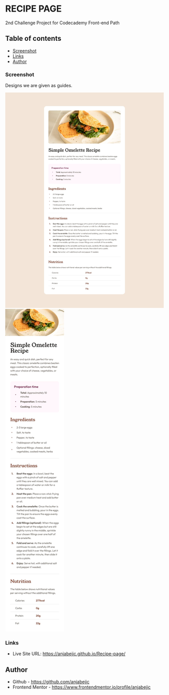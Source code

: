 # RECIPE PAGE 
2nd Challenge Project for Codecademy Front-end Path

## Table of contents

  - [Screenshot](#screenshot)
  - [Links](#links)
  - [Author](#author)


### Screenshot

Designs we are given as guides. 

![Desktop View](/design/desktop-design.jpg) 
![Mobile View](/design/mobile-design.jpg) 


### Links

- Live Site URL: https://anjabejic.github.io/Recipe-page/


## Author

- Github - https://github.com/anjabejic
- Frontend Mentor - https://www.frontendmentor.io/profile/anjabejic

